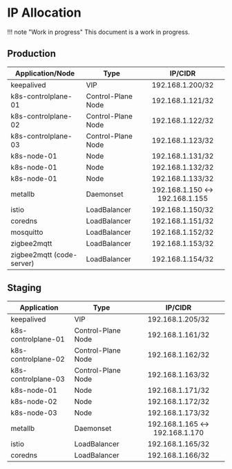 # IP Allocation

!!! note "Work in progress"
    This document is a work in progress.

## Production

| Application/Node          | Type               |             IP/CIDR             |
| ------------------------- | ------------------ | :-----------------------------: |
| keepalived                | VIP                |        192.168.1.200/32         |
| k8s-controlplane-01       | Control-Plane Node |        192.168.1.121/32         |
| k8s-controlplane-02       | Control-Plane Node |        192.168.1.122/32         |
| k8s-controlplane-03       | Control-Plane Node |        192.168.1.123/32         |
| k8s-node-01               | Node               |        192.168.1.131/32         |
| k8s-node-01               | Node               |        192.168.1.132/32         |
| k8s-node-01               | Node               |        192.168.1.133/32         |
| metallb                   | Daemonset          | 192.168.1.150 <-> 192.168.1.155 |
| istio                     | LoadBalancer       |        192.168.1.150/32         |
| coredns                   | LoadBalancer       |        192.168.1.151/32         |
| mosquitto                 | LoadBalancer       |        192.168.1.152/32         |
| zigbee2mqtt               | LoadBalancer       |        192.168.1.153/32         |
| zigbee2mqtt (code-server) | LoadBalancer       |        192.168.1.154/32         |

## Staging

| Application         | Type               |             IP/CIDR             |
| ------------------- | ------------------ | :-----------------------------: |
| keepalived          | VIP                |        192.168.1.205/32         |
| k8s-controlplane-01 | Control-Plane Node |        192.168.1.161/32         |
| k8s-controlplane-02 | Control-Plane Node |        192.168.1.162/32         |
| k8s-controlplane-03 | Control-Plane Node |        192.168.1.163/32         |
| k8s-node-01         | Node               |        192.168.1.171/32         |
| k8s-node-02         | Node               |        192.168.1.172/32         |
| k8s-node-03         | Node               |        192.168.1.173/32         |
| metallb             | Daemonset          | 192.168.1.165 <-> 192.168.1.170 |
| istio               | LoadBalancer       |        192.168.1.165/32         |
| coredns             | LoadBalancer       |        192.168.1.166/32         |
